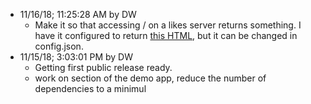 * 11/16/18; 11:25:28 AM by DW   * Make it so that accessing / on a likes server returns something. I have it configured to return <a href="http://scripting.com/code/nodelikes/myhomepage.html">this HTML</a>, but it can be changed in config.json. * 11/15/18; 3:03:01 PM by DW   * Getting first public release ready.   * work on <head> section of the demo app, reduce the number of dependencies to a minimul